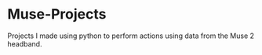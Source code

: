 # Muse-Projects
Projects I made using python to perform actions using data from the Muse 2 headband.
